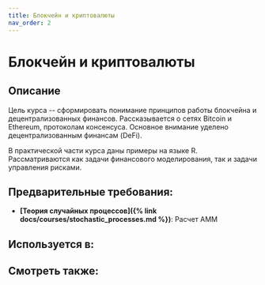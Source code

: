 ```yaml
---
title: Блокчейн и криптовалюты
nav_order: 2
---
```


# Блокчейн и криптовалюты


## Описание 
Цель курса -- сформировать понимание принципов работы блокчейна и децентрализованных финансов.
Рассказывается о сетях Bitcoin и Ethereum, протоколам консенсуса. Основное внимание уделено 
децентрализованным финансам (DeFi). 

В практической части курса даны примеры на языке R. Рассматриваются как задачи финансового моделирования, так
и задачи управления рисками. 


## Предварительные требования:

- **[Теория случайных процессов]({% link docs/courses/stochastic_processes.md %})**: Расчет AMM



## Используется в:


## Смотреть также:
